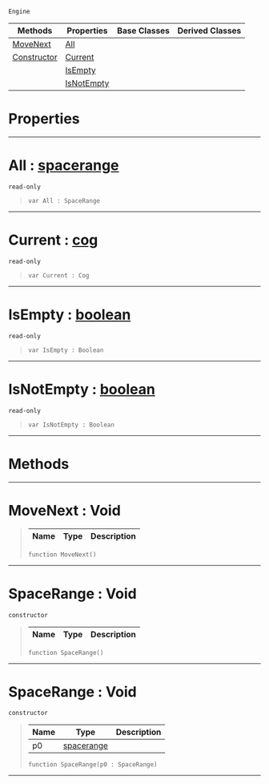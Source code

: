  `Engine`

|Methods|Properties|Base Classes|Derived Classes|
|---|---|---|---|
|[ MoveNext](https://github.com/dragonCASTjosh/PlasmaDocs/blob/master/code_reference/class_reference/spacerange.markdown#movenext-void)|[ All](https://github.com/dragonCASTjosh/PlasmaDocs/blob/master/code_reference/class_reference/spacerange.markdown#all-plasma-engine-document)| | |
|[ Constructor](https://github.com/dragonCASTjosh/PlasmaDocs/blob/master/code_reference/class_reference/spacerange.markdown#spacerange-void)|[ Current](https://github.com/dragonCASTjosh/PlasmaDocs/blob/master/code_reference/class_reference/spacerange.markdown#current-plasma-engine-docu)| | |
| |[ IsEmpty](https://github.com/dragonCASTjosh/PlasmaDocs/blob/master/code_reference/class_reference/spacerange.markdown#isempty-plasma-engine-docu)| | |
| |[ IsNotEmpty](https://github.com/dragonCASTjosh/PlasmaDocs/blob/master/code_reference/class_reference/spacerange.markdown#isnotempty-plasma-engine-d)| | |


 #  Properties


---  
 #  All : [spacerange](https://github.com/dragonCASTjosh/PlasmaDocs/blob/master/code_reference/class_reference/spacerange.markdown)

 `read-only`

> 
> ``` lang=cpp, name=Lightning
> var All : SpaceRange


---  
 #  Current : [cog](https://github.com/dragonCASTjosh/PlasmaDocs/blob/master/code_reference/class_reference/cog.markdown)

 `read-only`

> 
> ``` lang=cpp, name=Lightning
> var Current : Cog


---  
 #  IsEmpty : [boolean](https://github.com/dragonCASTjosh/PlasmaDocs/blob/master/code_reference/lightning_base_types/boolean.markdown)

 `read-only`

> 
> ``` lang=cpp, name=Lightning
> var IsEmpty : Boolean


---  
 #  IsNotEmpty : [boolean](https://github.com/dragonCASTjosh/PlasmaDocs/blob/master/code_reference/lightning_base_types/boolean.markdown)

 `read-only`

> 
> ``` lang=cpp, name=Lightning
> var IsNotEmpty : Boolean


---  
 #  Methods


---  
 #  MoveNext : Void

> 
> |Name|Type|Description|
> |---|---|---|
> ``` lang=cpp, name=Lightning
> function MoveNext()
> ``` 


---  
 #  SpaceRange : Void

 `constructor`

> 
> |Name|Type|Description|
> |---|---|---|
> ``` lang=cpp, name=Lightning
> function SpaceRange()
> ``` 


---  
 #  SpaceRange : Void

 `constructor`

> 
> |Name|Type|Description|
> |---|---|---|
> |p0|[spacerange](https://github.com/dragonCASTjosh/PlasmaDocs/blob/master/code_reference/class_reference/spacerange.markdown)| |
> ``` lang=cpp, name=Lightning
> function SpaceRange(p0 : SpaceRange)
> ``` 


---  
 

 